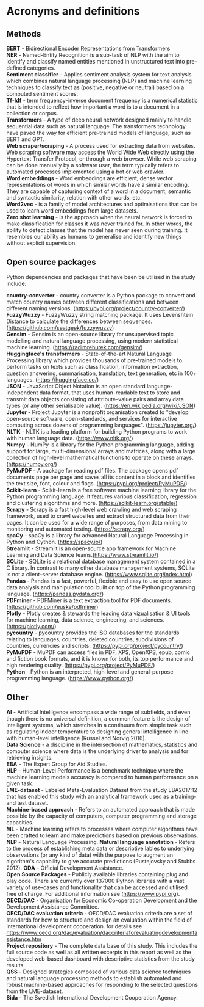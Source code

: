 # Acronyms and definitions
## Methods
**BERT** - Bidirectional Encoder Representations from Transformers  
**NER** - Named-Entity Recognition is a sub-task of NLP with the aim to identify and classify named entities mentioned in unstructured text into pre-defined categories.  
**Sentiment classifier** - Applies sentiment analysis system for text analysis which combines natural language processing (NLP) and machine learning techniques to classify text as (positive, negative or neutral) based on a computed sentiment scores.  
**Tf-Idf** - term frequency–inverse document frequency is a numerical statistic that is intended to reflect how important a word is to a document in a collection or corpus.  
**Transformers** - A type of deep neural network designed mainly to handle sequential data such as natural language. The transformers technology have paved the way for efficient pre-trained models of language, such as BERT and GPT.  
**Web scraper/scraping** - A process used for extracting data from websites. Web scraping software may access the World Wide Web directly using the Hypertext Transfer Protocol, or through a web browser. While web scraping can be done manually by a software user, the term typically refers to automated processes implemented using a bot or web crawler.  
**Word embeddings** - Word embeddings are efficient, dense vector representations of words in which similar words have a similar encoding. They are capable of capturing context of a word in a document, semantic and syntactic similarity, relation with other words, etc.  
**Word2vec** -  is a family of model architectures and optimisations that can be used to learn word embeddings from large datasets.  
**Zero shot learning** - is the approach when the neural network is forced to make classification for classes it was never trained for.  In other words, the ability to detect classes that the model has never seen during training. It resembles our ability as humans to generalise and identify new things without explicit supervision.  

<!-- Pushp, P.K. and Srivastava, M.M., 2017. Train once, test anywhere: Zero-shot learning for text classification. arXiv preprint arXiv:1712.05972. -->


## Open source packages

Python dependencies and packages that have been be utilised in the study include:


**country-converter** - country converter is a Python package to convert and match country names between different classifications and between different naming versions. (https://pypi.org/project/country-converter/)  
**FuzzyWuzzy** - FuzzyWuzzy string matching package. It uses Levenshtein Distance to calculate the differences between sequences. (https://github.com/seatgeek/fuzzywuzzy)  
**Gensim** - Gensim is an open-source library for unsupervised topic modelling and natural language processing, using modern statistical machine learning. (https://radimrehurek.com/gensim/)  
**Huggingface's transformers** - State-of-the-art Natural Language Processing library which provides thousands of pre-trained models to perform tasks on texts such as classification, information extraction, question answering, summarisation, translation, text generation, etc in 100+ languages. (https://huggingface.co/)  
**JSON** - JavaScript Object Notation is an open standard language-independent data format, that uses human-readable text to store and transmit data objects consisting of attribute–value pairs and array data types (or any other serialisable value). (https://en.wikipedia.org/wiki/JSON)
**Jupyter** - Project Jupyter is a nonprofit organisation created to "develop open-source software, open-standards, and services for interactive computing across dozens of programming languages". (https://jupyter.org/)  
**NLTK** -  NLTK is a leading platform for building Python programs to work with human language data. (https://www.nltk.org/)  
**Numpy** - NumPy is a library for the Python programming language, adding support for large, multi-dimensional arrays and matrices, along with a large collection of high-level mathematical functions to operate on these arrays. (https://numpy.org/)  
**PyMuPDF** - A package for reading pdf files. The package opens pdf documents page per page and saves all its content in a block and identifies the text size, font, colour and flags. (https://pypi.org/project/PyMuPDF/)  
**Scikit-learn** - Scikit-learn is a free software machine learning library for the Python programming language. It features various classification, regression and clustering algorithms and more. (https://scikit-learn.org/stable/)  
**Scrapy** - Scrapy is a fast high-level web crawling and web scraping framework, used to crawl websites and extract structured data from their pages. It can be used for a wide range of purposes, from data mining to monitoring and automated testing. (https://scrapy.org/)  
**spaCy** - spaCy is a library for advanced Natural Language Processing in Python and Cython.  (https://spacy.io/)    
**Streamlit** - Streamlit is an open-source app framework for Machine Learning and Data Science teams.(https://www.streamlit.io/)   
**SQLite** - SQLite is a relational database management system contained in a C library. In contrast to many other database management systems, SQLite is not a client–server database engine. (https://www.sqlite.org/index.html)   
**Pandas** - Pandas is a fast, powerful, flexible and easy to use open source data analysis and manipulation tool built on top of the Python programming language. (https://pandas.pydata.org/)   
**PDFminer** - PDFMiner is a text extraction tool for PDF documents. (https://github.com/euske/pdfminer)   
**Plotly** - Plotly creates & stewards the leading data vizualisation & UI tools for machine learning, data science, engineering, and sciences. (https://plotly.com/)   
**pycountry** - pycountry provides the ISO databases for the standards relating to languages, countries, deleted countries, subdivisions of countries, currencies and scripts. (https://pypi.org/project/pycountry/)  
**PyMuPDF** - MuPDF can access files in PDF, XPS, OpenXPS, epub, comic and fiction book formats, and it is known for both, its top performance and high rendering quality. (https://pypi.org/project/PyMuPDF/)  
**Python** - Python is an interpreted, high-level and general-purpose programming language. (https://www.python.org/)  

## Other

**AI** - Artificial Intelligence encompass a wide range of subfields, and even though there is no universal definition, a common feature is the design of intelligent systems, which stretches in a continuum from simple task such as regulating indoor temperature to designing general intelligence in line with human-level intelligence (Russel and Norvig 2016).  
**Data Science** - a discipline in the intersection of mathematics, statistics and computer science where data is the underlying driver to analysis and for retrieving insights.  
**EBA** - The Expert Group for Aid Studies.  
**HLP** - Human-Level Performance is a benchmark technique where the machine learning models accuracy is compared to human performance on a given task.  
**LME-dataset** - Labeled Meta-Evaluation Dataset from the study EBA2017:12 that has enabled this study with an analytical framework used as a training- and test dataset.  
**Machine-based approach** - Refers to an automated approach that is made possible by the capacity of computers, computer programming and storage capacities.  
**ML** - Machine learning refers to processes where computer algorithms have been crafted to learn and make predictions based on previous observations.  
**NLP** - Natural Language Processing.
**Natural language annotation** - Refers to the process of establishing meta data or descriptive lables to underlying observations (or any kind of data) with the purpose to augment an algorithm's capability to give accurate predictions (Pustejovsky and Stubbs 2012). 
**ODA** - Official Development Assistance.  
**Open Source Packages** - Publicly available libraries containing plug and play code. There are currently over 137000 Python libraries with a vast variety of use-cases and functionality that can be accessed and utilised free of charge. For additional information see (https://www.pypi.org).  
**OECD/DAC** - Organisation for Economic Co-operation Development and the Development Assistance Committee.  
**OECD/DAC evaluation criteria** - OECD/DAC evaluation criteria are a set of standards for how to structure and design an evaluation within the field of international development cooperation. for details see https://www.oecd.org/dac/evaluation/daccriteriaforevaluatingdevelopmentassistance.htm  
**Project repository** - The complete data base of this study. This includes the full source code as well as all written excerpts in this report as well as the developed web-based dashboard with descriptive statistics from the study results.  
**QSS** - Designed strategies composed of various data science techniques and natural language processing methods to establish automated and robust machine-based approaches for responding to the selected questions from the LME-dataset.  
**Sida** - The Swedish International Development Cooperation Agency.  
